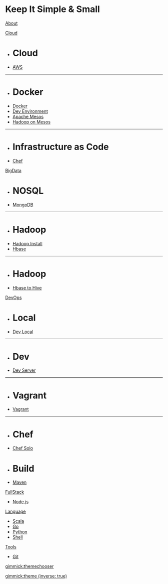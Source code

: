 # Keep It Simple & Small

[About](about.md)

[Cloud]()

  * # Cloud
  * [AWS](aws.md)
  - - - -
  * # Docker
  * [Docker](docker.md)
  * [Dev Environment](https://yeopoong.github.io/docker)
  * [Apache Mesos](mesos.md)
  * [Hadoop on Mesos](hadoopOnMesos.md)
  - - - -
  * # Infrastructure as Code
  * [Chef](chef.md)

[BigData]()

  * # NOSQL
  * [MongoDB](mongodb.md)
  - - - -
  * # Hadoop
  * [Hadoop Install](hadoop_install.md)
  * [Hbase](hbase.md)
  - - - -
  * # Hadoop
  * [Hbase to Hive](hbase_to_hive.md)

[DevOps]()

  * # Local
  * [Dev Local](local.md)
  - - - -
  * # Dev
  * [Dev Server](dev.md)
  - - - -
  * # Vagrant 
  * [Vagrant](vagrant.md)
  - - - -
  * # Chef 
  * [Chef Solo](chef.md)
  * # Build 
  * [Maven](maven.md)

[FullStack]()

  * [Node.js](nodejs.md)

[Language]()

  * [Scala](scala.md)
  * [Go](go.md)
  * [Python](https://yeopoong.github.io/python)
  * [Shell](shell.md)

[Tools]()

  * [Git](git.md)

[gimmick:themechooser](bootstrap)

[gimmick:theme (inverse: true)](slate)
